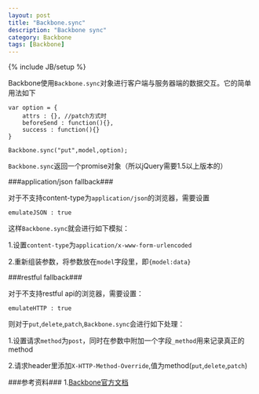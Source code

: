 ```yaml
---
layout: post
title: "Backbone.sync"
description: "Backbone sync"
category: Backbone
tags: [Backbone]
---
```

{% include JB/setup %}

Backbone使用`Backbone.sync`对象进行客户端与服务器端的数据交互。它的简单用法如下

	var option = {
		attrs : {}, //patch方式时
		beforeSend : function(){},
		success : function(){}
	}
	
	Backbone.sync("put",model,option);
	
`Backbone.sync`返回一个promise对象（所以jQuery需要1.5以上版本的）
	
###application/json fallback###

 对于不支持content-type为`application/json`的浏览器，需要设置
 
 	emulateJSON : true
 
 这样`Backbone.sync`就会进行如下模拟：
 
 
 1.设置`content-type`为`application/x-www-form-urlencoded`
 
 2.重新组装参数，将参数放在`model`字段里，即`{model:data}`
 
###restful fallback###

对于不支持restful api的浏览器，需要设置：

	emulateHTTP : true 
 	
 则对于`put`,`delete`,`patch`,`Backbone.sync`会进行如下处理：
 
 1.设置请求`method`为`post`，同时在参数中附加一个字段`_method`用来记录真正的method
 
 2.请求header里添加`X-HTTP-Method-Override`,值为method(`put`,`delete`,`patch`)
 
 

###参考资料###
1.[Backbone官方文档](http://backbonejs.org/#Router)





